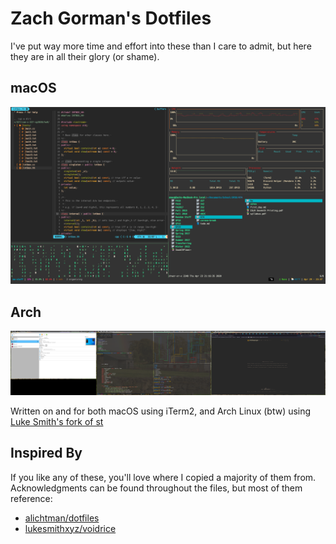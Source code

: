 # Zach Gorman's Dotfiles

I've put way more time and effort into these than I care to admit, but here they
are in all their glory (or shame).

## macOS

![tmux_img](img/terminal_tmux.png)

## Arch

![arch_img](img/arch.png)

Written on and for both macOS using iTerm2, and Arch Linux (btw) using
[Luke Smith's fork of st](https://github.com/LukeSmithxyz/st)

## Inspired By

If you like any of these, you'll love where I copied a majority of them from.
Acknowledgments can be found throughout the files, but most of them reference:

- [alichtman/dotfiles](https://github.com/alichtman/dotfiles)
- [lukesmithxyz/voidrice](https://github.com/LukeSmithxyz/voidrice)
